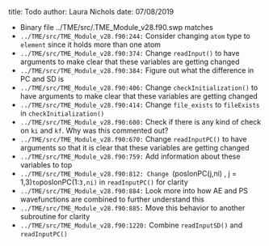 title: Todo
author: Laura Nichols
date: 07/08/2019

* Binary file ../TME/src/.TME_Module_v28.f90.swp matches
* `../TME/src/TME_Module_v28.f90:244:` Consider changing `atom` type to `element` since it holds more than one atom
* `../TME/src/TME_Module_v28.f90:374:` Change `readInput()` to have arguments to make clear that these variables are getting changed
* `../TME/src/TME_Module_v28.f90:384:` Figure out what the difference in PC and SD is
* `../TME/src/TME_Module_v28.f90:406:` Change `checkInitialization()` to have arguments to make clear that these variables are getting changed
* `../TME/src/TME_Module_v28.f90:414:` Change `file_exists` to `fileExists` in `checkInitialization()`
* `../TME/src/TME_Module_v28.f90:600:` Check if there is any kind of check on `ki` and `kf`. Why was this commented out?
* `../TME/src/TME_Module_v28.f90:670:` Change `readInputPC()` to have arguments so that it is clear that these variables are getting changed
* `../TME/src/TME_Module_v28.f90:759:` Add information about these variables to top
* `../TME/src/TME_Module_v28.f90:812: Change `(posIonPC(j,ni) , j = 1,3)` to `posIonPC(1:`3,ni)` in `readInputPC()` for clarity
* `../TME/src/TME_Module_v28.f90:884:` Look more into how AE and PS wavefunctions are combined to further understand this
* `../TME/src/TME_Module_v28.f90:885:` Move this behavior to another subroutine for clarity
* `../TME/src/TME_Module_v28.f90:1220:` Combine `readInputSD()` and `readInputPC()`
